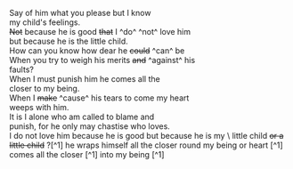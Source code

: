 Say of him what you please but I know \
my child's feelings. \
    ~~Not~~ because he is good ~~that~~ I ^do^ ^not^ love him \
but because he is the little child. \
    How can you know how dear he ~~could~~ ^can^ be \
When you try to weigh his merits ~~and~~ ^against^ his \
faults? \
    When I must punish him he comes all the \
closer to my being. \
    When I ~~make~~ ^cause^ his tears to come my heart \
weeps with him. \
    It is I alone who am called to blame and \
punish, for he only may chastise who loves. \
I do not love him because he is good but because he is my \ little child ~~or a little child~~ ?[^1] 
he wraps himself all the closer round my being or heart [^1] 
comes all the closer [^1] 
into my being [^1]
